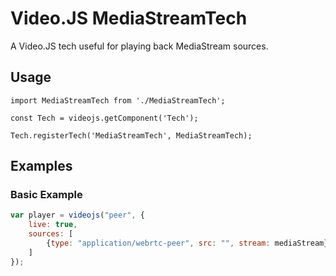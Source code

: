 Video.JS MediaStreamTech
============================

A Video.JS tech useful for playing back MediaStream sources.

Usage
-----


```
import MediaStreamTech from './MediaStreamTech';

const Tech = videojs.getComponent('Tech');

Tech.registerTech('MediaStreamTech', MediaStreamTech);
```

Examples
--------

### Basic Example

```javascript
var player = videojs("peer", {
	live: true,
    sources: [
    	{type: "application/webrtc-peer", src: "", stream: mediaStream},
    ]
});

```